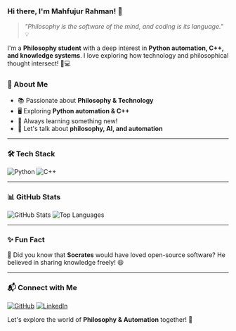 ### Hi there, I'm Mahfujur Rahman! 👋

> *"Philosophy is the software of the mind, and coding is its language."* 💡

I'm a **Philosophy student** with a deep interest in **Python automation, C++, and knowledge systems**. I love exploring how technology and philosophical thought intersect! 🧠💻

### 🚀 About Me
- 📚 Passionate about **Philosophy & Technology**
- 🖥️ Exploring **Python automation & C++**
- 🎯 Always learning something new!
- 💬 Let's talk about **philosophy, AI, and automation**

---

### 🛠 Tech Stack
![Python](https://img.shields.io/badge/Python-3776AB?style=for-the-badge&logo=python&logoColor=white)
![C++](https://img.shields.io/badge/C++-00599C?style=for-the-badge&logo=c%2B%2B&logoColor=white)

---

### 📊 GitHub Stats
![GitHub Stats](https://github-readme-stats.vercel.app/api?username=mahfujurc&show_icons=true&theme=tokyonight)
![Top Languages](https://github-readme-stats.vercel.app/api/top-langs/?username=mahfujurc&layout=compact&theme=tokyonight)

---

### ✨ Fun Fact
📖 Did you know that **Socrates** would have loved open-source software? He believed in sharing knowledge freely! 😆

---

### 📬 Connect with Me
[![GitHub](https://img.shields.io/badge/GitHub-181717?style=for-the-badge&logo=github&logoColor=white)](https://github.com/mahfujurc)
[![LinkedIn](https://img.shields.io/badge/LinkedIn-0077B5?style=for-the-badge&logo=linkedin&logoColor=white)](https://linkedin.com/in/mahfujurc)  

Let's explore the world of **Philosophy & Automation** together! 🚀

